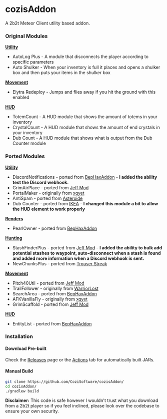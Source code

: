 # cozisAddon
A 2b2t Meteor Client utility based addon.

### Original Modules
**<ins>Utility</ins>**
+ AutoLog Plus - A module that disconnects the player according to specific parameters
+ Auto Shulker - When your inventory is full it places and opens a shulker box and then puts your items in the shulker box

**<ins>Movement</ins>**
+ Elytra Redeploy - Jumps and flies away if you hit the ground with this enabled

**<ins>HUD</ins>**
+ TotemCount - A HUD module that shows the amount of totems in your inventory
+ CrystalCount - A HUD module that shows the amount of end crystals in your inventory
+ Dub Count - A HUD module that shows what is output from the Dub Counter module 

### Ported Modules
**<ins>Utility</ins>**
+ DiscordNotifications - ported from [BepHaxAddon](https://github.com/dekrom/BepHaxAddon) - **I added the ability test the Discord webhook.**
+ GrimAirPlace - ported from [Jeff Mod](https://github.com/miles352/meteor-stashhunting-addon)
+ PortalMaker - originally from [xqyet](https://github.com/xqyet)
+ AntiSpam - ported from [Asteroide](https://github.com/asteroide-development/Asteroide)
+ Dub Counter - ported from [IKEA](https://github.com/Nooniboi/Public-Ikea) - **I changed this module a bit to allow the HUD element to work properly**

**<ins>Renders</ins>**
+ PearlOwner - ported from [BepHaxAddon](https://github.com/dekrom/BepHaxAddon)

**<ins>Hunting</ins>**
+ StashFinderPlus - ported from [Jeff Mod](https://github.com/miles352/meteor-stashhunting-addon) - **I added the ability to bulk add potential stashes to waypoint, auto-disconnect when a stash is found and added more information when a Discord webhook is sent.**
+ NewChunksPlus - ported from [Trouser Streak](https://github.com/etianl/Trouser-Streak)

**<ins>Movement</ins>**
+ Pitch40Util - ported from [Jeff Mod](https://github.com/miles352/meteor-stashhunting-addon)
+ TrailFollower - originally from [WarriorLost](https://github.com/WarriorLost)
+ SearchArea - ported from [BepHaxAddon](https://github.com/dekrom/BepHaxAddon)
+ AFKVanillaFly - originally from [xqyet](https://github.com/xqyet)
+ GrimScaffold - ported from [Jeff Mod](https://github.com/miles352/meteor-stashhunting-addon)
  
**<ins>HUD</ins>**
+ EntityList - ported from [BepHaxAddon](https://github.com/dekrom/BepHaxAddon)

### Installation

#### Download Pre-built
Check the [Releases](https://github.com/CoziSoftware/cozisAddon/releases) page or the [Actions](https://github.com/CoziSoftware/cozisAddon/actions) tab for automatically built JARs.

#### Manual Build
```bash
git clone https://github.com/CoziSoftware/cozisAddon/
cd cozisAddon/
./gradlew build
```

**Disclaimer:** This code is safe however I wouldn't trust what you download from a 2b2t player so if you feel inclined, please look over the codebase to ensure your own security.
